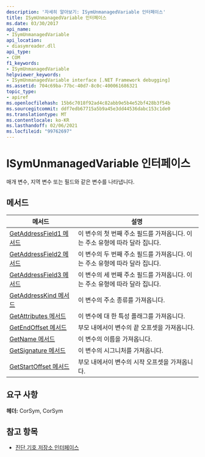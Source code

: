 ```yaml
---
description: '자세히 알아보기: ISymUnmanagedVariable 인터페이스'
title: ISymUnmanagedVariable 인터페이스
ms.date: 03/30/2017
api_name:
- ISymUnmanagedVariable
api_location:
- diasymreader.dll
api_type:
- COM
f1_keywords:
- ISymUnmanagedVariable
helpviewer_keywords:
- ISymUnmanagedVariable interface [.NET Framework debugging]
ms.assetid: 704c69ba-77bc-40d7-8c0c-400061686321
topic_type:
- apiref
ms.openlocfilehash: 15b6c7018f92ad4c82abb9e5b4e52bf428b3f54b
ms.sourcegitcommit: ddf7edb67715a5b9a45e3dd44536dabc153c1de0
ms.translationtype: MT
ms.contentlocale: ko-KR
ms.lasthandoff: 02/06/2021
ms.locfileid: "99762697"
---
```

# <a name="isymunmanagedvariable-interface"></a>ISymUnmanagedVariable 인터페이스

매개 변수, 지역 변수 또는 필드와 같은 변수를 나타냅니다.  
  
## <a name="methods"></a>메서드  
  
|메서드|설명|  
|------------|-----------------|  
|[GetAddressField1 메서드](isymunmanagedvariable-getaddressfield1-method.md)|이 변수의 첫 번째 주소 필드를 가져옵니다. 이는 주소 유형에 따라 달라 집니다.|  
|[GetAddressField2 메서드](isymunmanagedvariable-getaddressfield2-method.md)|이 변수의 두 번째 주소 필드를 가져옵니다. 이는 주소 유형에 따라 달라 집니다.|  
|[GetAddressField3 메서드](isymunmanagedvariable-getaddressfield3-method.md)|이 변수의 세 번째 주소 필드를 가져옵니다. 이는 주소 유형에 따라 달라 집니다.|  
|[GetAddressKind 메서드](isymunmanagedvariable-getaddresskind-method.md)|이 변수의 주소 종류를 가져옵니다.|  
|[GetAttributes 메서드](isymunmanagedvariable-getattributes-method.md)|이 변수에 대 한 특성 플래그를 가져옵니다.|  
|[GetEndOffset 메서드](isymunmanagedvariable-getendoffset-method.md)|부모 내에서이 변수의 끝 오프셋을 가져옵니다.|  
|[GetName 메서드](isymunmanagedvariable-getname-method.md)|이 변수의 이름을 가져옵니다.|  
|[GetSignature 메서드](isymunmanagedvariable-getsignature-method.md)|이 변수의 시그니처를 가져옵니다.|  
|[GetStartOffset 메서드](isymunmanagedvariable-getstartoffset-method.md)|부모 내에서이 변수의 시작 오프셋을 가져옵니다.|  
  
## <a name="requirements"></a>요구 사항  

 **헤더:** CorSym, CorSym  
  
## <a name="see-also"></a>참고 항목

- [진단 기호 저장소 인터페이스](diagnostics-symbol-store-interfaces.md)
